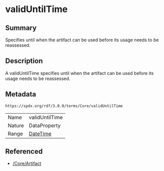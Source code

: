 <!-- Automatically generated by spec-parser v2.1.0 on 2024-06-17T15:44:58.460830+00:00 -->
<!-- SPDX-License-Identifier: Community-Spec-1.0 -->

# validUntilTime

## Summary

Specifies until when the artifact can be used before its usage needs to be
reassessed.


## Description

A validUntilTime specifies until when the artifact can be used before its usage
needs to be reassessed.


## Metadata

`https://spdx.org/rdf/3.0.0/terms/Core/validUntilTime`


| | |
|---|---|
| Name | validUntilTime |
| Nature | DataProperty |
| Range | [DateTime](../Datatypes/DateTime.md) |




## Referenced

- [/Core/Artifact](../../Core/Classes/Artifact.md)


